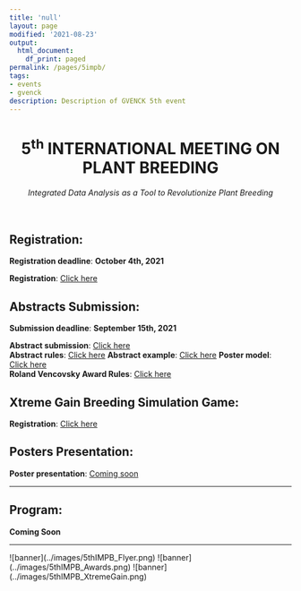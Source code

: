```yaml
---
title: 'null'
layout: page
modified: '2021-08-23'
output:
  html_document:
    df_print: paged
permalink: /pages/5impb/
tags:
- events
- gvenck
description: Description of GVENCK 5th event
---
```


<center><h1>5<sup>th</sup> INTERNATIONAL MEETING ON PLANT BREEDING</h1>
<i>Integrated Data Analysis as a Tool to Revolutionize Plant Breeding</i></center>
<br><br>

## Registration:
**Registration deadline**: **October 4th, 2021**  

**Registration**: [Click here](https://fealq.org.br/eventos/5th-international-meeting-on-plant-breeding-integrated-data-analysis-as-a-tool-to-revolutionize-plant-breeding/)  
  
## Abstracts Submission:
**Submission deadline**: **September 15th, 2021**

**Abstract submission**: [Click here](https://docs.google.com/forms/d/e/1FAIpQLSchpuIXosALDSOyvZUSJFCYW3TT_8xK2NLi8Itg6GI4Xhx2Tw/viewform)  
**Abstract rules**: [Click here](../files/Rules_for_abstract_submissions.docx)
**Abstract example**: [Click here](../files/ABSTRACT_EXAMPLE.docx)
**Poster model**: [Click here](../files/model-poster-2021.pptx)  
**Roland Vencovsky Award Rules**: [Click here](../files/Rules_Roland_Vencovsky_Award.docx)

## Xtreme Gain Breeding Simulation Game:
**Registration**: [Click here](https://docs.google.com/forms/d/e/1FAIpQLSehL5zqOekg4JQgImz_HXt7tZj7iFeFozo1Mrnek9g0PFp4Ww/viewform) 

## Posters Presentation:
**Poster presentation**: [Coming soon]()  
  
<center><hr></center>

## Program:
**Coming Soon**

<center><hr></center>
![banner](../images/5thIMPB_Flyer.png)
![banner](../images/5thIMPB_Awards.png)
![banner](../images/5thIMPB_XtremeGain.png)